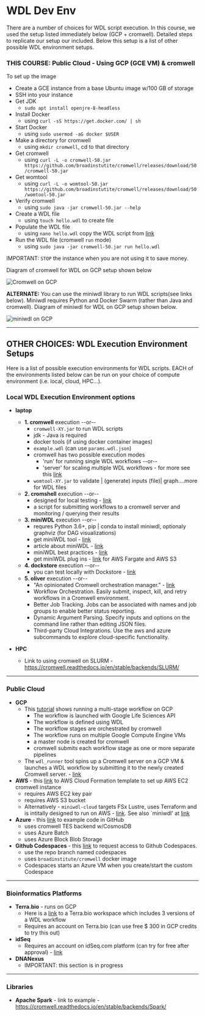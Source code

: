 # WDL Dev Env

There are a number of choices for WDL script execution.  In this course, we used the setup listed immediately below (GCP + cromwell).  Detailed steps to replicate our setup our included.  Below this setup is a list of other possible WDL environment setups.  

### THIS COURSE: Public Cloud - Using GCP (GCE VM) & cromwell

To set up the image
- Create a GCE instance from a base Ubuntu image w/100 GB of storage
- SSH into your instance
- Get JDK 
    - `sudo apt install openjre-8-headless`
- Install Docker 
    - using `curl -sS https://get.docker.com/ | sh`
- Start Docker 
    - using `sudo usermod -aG docker $USER`
- Make a directory for cromwell 
    - using `mkdir cromwell`, cd to that directory
- Get cromwell 
    - using `curl -L -o cromwell-50.jar https://github.com/broadinstutite/cromwell/releases/download/50/cromwell-50.jar`
- Get womtool 
    - using `curl -L -o womtool-50.jar https://github.com/broadinstutite/cromwell/releases/download/50/womtool-50.jar`
- Verify cromwell 
    - using `sudo java -jar cromwell-50.jar --help`
- Create a WDL file 
    - using `touch hello.wdl` to create file
- Populate the WDL file 
    - using `nano hello.wdl` copy the WDL script from [link](https://github.com/openwdl/learn-wdl/blob/master/1_script_examples/1_hello_worlds/1_hello/hello.wdl)
- Run the WDL file (cromwell `run` mode)
    - using `sudo java -jar cromwell-50.jar run hello.wdl`

IMPORTANT: `STOP` the instance when you are not using it to save money.

Diagram of cromwell for WDL on GCP setup shown below

![Cromwell on GCP](https://github.com/openwdl/learn-wdl/blob/master/images/cromwell-on-gcp.png)

**ALTERNATE:** You can use the miniwdl library to run WDL scripts(see links below). Miniwdl requires Python and Docker Swarm (rather than Java and cromwell).  Diagram of miniwdl for WDL on GCP setup shown below.

![miniwdl on GCP](https://github.com/openwdl/learn-wdl/blob/master/images/miniwdl-on-gcp.png)

---

## OTHER CHOICES: WDL Execution Environment Setups

Here is a list of possible execution environments for WDL scripts.  EACH of the environments listed below can be run on your choice of compute environment (i.e. local, cloud, HPC...).  

### Local WDL Execution Environment options 
- **laptop**
  - **1. cromwell** execution --or--
    - `cromwell-XY.jar` to run WDL scripts
    - jdk - Java is required
    - docker tools (if using docker container images)
    - `example.wdl` (can use `params.wdl.json`)
    - cromwell has two possible execution modes 
      - 'run' for running single WDL workflows --or-- 
      - 'server' for scaling multiple WDL workflows - for more see this [link](https://cromwell.readthedocs.io/en/stable/Modes/)
    - `womtool-XY.jar` to validate | (generate) inputs (file)| graph....more for WDL files
  - **2. cromshell** execution --or--
    - designed for local testing - [link](https://github.com/broadinstitute/cromshell)
    - a script for submitting workflows to a cromwell server and monitoring / querying their results
  - **3. miniWDL** execution --or--
    - requres Python 3.6+, pip | conda to install miniwdl, optionaly graphviz (for DAG visualizations)
    - get miniWDL tool - [link](https://github.com/chanzuckerberg/miniwdl)
    - article about miniWDL - [link](https://medium.com/czi-technology/miniwdl-17ecdaf40944)
    - miniWDL best practices - [link](https://miniwdl.readthedocs.io/en/latest/runner_advanced.html)
    - get miniWDL plug ins - [link](https://github.com/chanzuckerberg/miniwdl-plugins) for AWS Fargate and AWS S3
  - **4. dockstore** execution --or--
    - you can test locally with Dockstore - [link](https://docs.dockstore.org/en/develop/getting-started/getting-started-with-wdl.html)
  - **5. oliver** execution --or--
    - "An opinionated Cromwell orchestration manager." - [link](https://stjudecloud.github.io/oliver/)
    - Workflow Orchestration. Easily submit, inspect, kill, and retry workflows in a Cromwell environment.
    - Better Job Tracking. Jobs can be associated with names and job groups to enable better status reporting.
    - Dynamic Argument Parsing. Specify inputs and options on the command line rather than editing JSON files.
    - Third-party Cloud Integrations. Use the aws and azure subcommands to explore cloud-specific functionality.

- **HPC**
    - Link to using cromwell on SLURM - https://cromwell.readthedocs.io/en/stable/backends/SLURM/
---

### Public Cloud

- **GCP**
  - This [tutorial](https://wdl-runner.readthedocs.io/en/latest/GettingStarted/TutorialOverview/#tutorial-scenario) shows running a multi-stage workflow on GCP
      - The workflow is launched with Google Life Sciences API
      - The workflow is defined using WDL
      - The workflow stages are orchestrated by cromwell
      - The workflow runs on multiple Google Compute Engine VMs
      - a master node is created for cromwell
      - cromwell submits each workflow stage as one or more separate pipelines
  - The `wdl_runner` tool spins up a Cromwell server on a GCP VM & launches a WDL workflow by submitting it to the newly created Cromwell server. - [link](https://github.com/broadinstitute/wdl-runner)
- **AWS** - this [link](https://docs.opendata.aws/genomics-workflows/quick-start/) to AWS Cloud Formation template to set up AWS EC2 cromwell instance
  - requires AWS EC2 key pair
  - requires AWS S3 bucket
  - Alternatively - `miniwdl-cloud` targets FSx Lustre, uses Terraform and is intitally designed to run on AWS - [link](https://github.com/mlin/miniwdl-cloud). See also `miniwdl' at [link](https://github.com/chanzuckerberg/miniwdl)
- **Azure** - this [link](https://github.com/microsoft/CromwellOnAzure) to example code in GitHub
  - uses cromwell TES backend w/CosmosDB
  - uses Azure Batch
  - uses Azure Block Blob Storage
- **Github Codespaces** - this [link](https://github.com/features/codespaces) to request access to Github Codespaces.
  - use the repo branch named codespaces
  - uses `broadinstitute/cromwell` docker image
  - Codespaces starts an Azure VM when you create/start the custom Codespace
---      

### Bioinformatics Platforms 
- **Terra.bio** - runs on GCP
  - Here is a [link](https://app.terra.bio/#workspaces/fc-product-demo/Terra-Workflows-Quickstart) to a Terra.bio workspace which includes 3 versions of a WDL workflow
  - Requires an account on Terra.bio (can use free $ 300 in GCP credits to try this out)
- **idSeq**
   - Requires an account on idSeq.com platform (can try for free after approval) - [link](https://www.discoveridseq.com/)
- **DNANexus**
    - IMPORTANT: this section is in progress
    
---

 ### Libraries
  - **Apache Spark** - link to example - https://cromwell.readthedocs.io/en/stable/backends/Spark/
